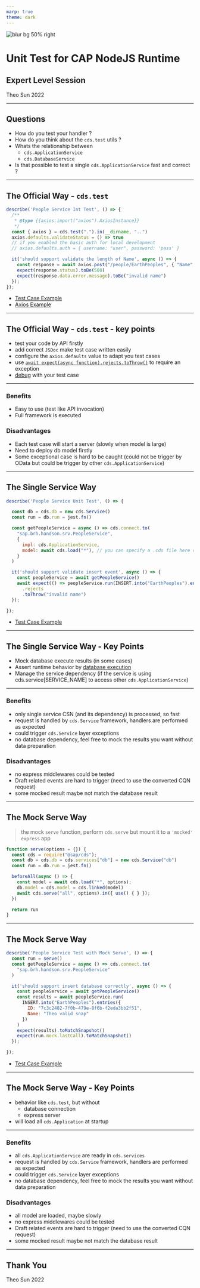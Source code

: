 ```yaml
---
marp: true
theme: dark
---
```


![blur bg 50% right](https://cap.cloud.sap/docs/assets/logos/cap.svg)

# Unit Test for CAP NodeJS Runtime

## Expert Level Session

Theo Sun
2022

---

## Questions

- How do you test your handler ?
- How do you think about the `cds.test` utils ?
- Whats the relationship between 
  - `cds.ApplicationService` 
  - `cds.DatabaseService`
- Is that possible to test a single `cds.ApplicationService` fast and correct ?


---

## The Official Way - `cds.test`

```js
describe('People Service Int Test', () => {
  /**
   * @type {{axios:import("axios").AxiosInstance}}
   */
  const { axios } = cds.test(".").in(__dirname, "..")
  axios.defaults.validateStatus = () => true
  // if you enabled the basic auth for local development
  // axios.defaults.auth = { username: "user", password: 'pass' }

  it('should support validate the length of Name', async () => {
    const response = await axios.post("/people/EarthPeoples", { "Name": "theo" })
    expect(response.status).toBe(500)
    expect(response.data.error.message).toBe("invalid name")
  });
});
```

- [Test Case Example](https://github.wdf.sap.corp/I337313/brc-hand-on-session-repo/blob/main/test/people-service-int.spec.js)
- [Axios Example](https://github.com/axios/axios#example)

---

## The Official Way - `cds.test` - key points

- test your code by API firstly
- add correct `JSDoc` make test case written easily
- configure the `axios.defaults` value to adapt you test cases
- use [`await expect(async function).rejects.toThrow()`](https://github.wdf.sap.corp/I337313/brc-hand-on-session-repo/blob/7280c8cbe99737816d6d50a429cc6fc326f727f9/test/people-service-int.spec.js#L86) to require an exception
- [debug](https://github.wdf.sap.corp/I337313/brc-hand-on-session-repo/blob/31c9314c8fa2cc9b2a9c79798f92cdff9a1ce79e/.vscode/launch.json#L15) with your test case

---

### Benefits

- Easy to use (test like API invocation)
- Full framework is executed

### Disadvantages

- Each test case will start a server (slowly when model is large)
- Need to deploy db model firstly
- Some exceptional case is hard to be caught (could not be trigger by OData but could be trigger by other `cds.ApplicationService`)

---

## The Single Service Way

```js
describe('People Service Unit Test', () => {

  const db = cds.db = new cds.Service()
  const run = db.run = jest.fn()

  const getPeopleService = async () => cds.connect.to(
    "sap.brh.handson.srv.PeopleService",
    {
      impl: cds.ApplicationService,
      model: await cds.load("*"), // you can specify a .cds file here directly
    }
  )

  it('should support validate insert event', async () => {
    const peopleService = await getPeopleService()
    await expect(() => peopleService.run(INSERT.into("EarthPeoples").entries({ Name: "Theo" })))
      .rejects
      .toThrow("invalid name")
  });

});
```

- [Test Case Example](https://github.wdf.sap.corp/I337313/brc-hand-on-session-repo/blob/31c9314c8fa2cc9b2a9c79798f92cdff9a1ce79e/test/people-service-unit.spec.js#L2)

---

## The Single Service Way - Key Points

- Mock database execute results (in some cases)
- Assert runtime behavior by [database execution](https://github.wdf.sap.corp/I337313/brc-hand-on-session-repo/blob/31c9314c8fa2cc9b2a9c79798f92cdff9a1ce79e/test/people-service-unit.spec.js#L56)
- Manage the service dependency (if the service is using cds.service[SERVICE_NAME] to access other `cds.ApplicationService`)

---

### Benefits

- only single service CSN (and its dependency) is processed, so fast
- request is handled by `cds.Service` framework, handlers are performed as expected
- could trigger `cds.Service` layer exceptions
- no database dependency, feel free to mock the results you want without data preparation

### Disadvantages

- no express middlewares could be tested 
- Draft related events are hard to trigger (need to use the converted CQN request)
- some mocked result maybe not match the database result

---

## The Mock Serve Way

> the mock `serve` function, perform `cds.serve` but mount it to a `'mocked' express` app

```js
function serve(options = {}) {
  const cds = require("@sap/cds");
  const db = cds.db = cds.services["db"] = new cds.Service("db")
  const run = db.run = jest.fn()

  beforeAll(async () => {
    const model = await cds.load("*", options);
    db.model = cds.model = cds.linked(model)
    await cds.serve("all", options).in({ use() { } });
  })

  return run
}

```

---

## The Mock Serve Way

```js
describe('People Service Test with Mock Serve', () => {
  const run = serve()
  const getPeopleService = async () => cds.connect.to(
    "sap.brh.handson.srv.PeopleService"
  )

  it('should support insert database correctly', async () => {
    const peopleService = await getPeopleService()
    const results = await peopleService.run(
      INSERT.into("EarthPeoples").entries({
        ID: "7c3c2482-7f0b-479e-8f6b-f2eda3bb2f51",
        Name: "Theo valid snap"
      })
    )
    expect(results).toMatchSnapshot()
    expect(run.mock.lastCall).toMatchSnapshot()
  });

});
```

- [Test Case Example](https://github.wdf.sap.corp/I337313/brc-hand-on-session-repo/blob/1816deadcd48b45007114148ff7b16033050b435/test/people-service-mock-serve.spec.js#L2)

---

## The Mock Serve Way - Key Points

- behavior like `cds.test`, but without
  - database connection 
  - express server
- will load all `cds.Application` at startup


--- 

### Benefits

- all `cds.ApplicationService` are ready in `cds.services` 
- request is handled by `cds.Service` framework, handlers are performed as expected
- could trigger `cds.Service` layer exceptions
- no database dependency, feel free to mock the results you want without data preparation

### Disadvantages

- all model are loaded, maybe slowly
- no express middlewares could be tested 
- Draft related events are hard to trigger (need to use the converted CQN request)
- some mocked result maybe not match the database result

---

## Thank You

Theo Sun
2022